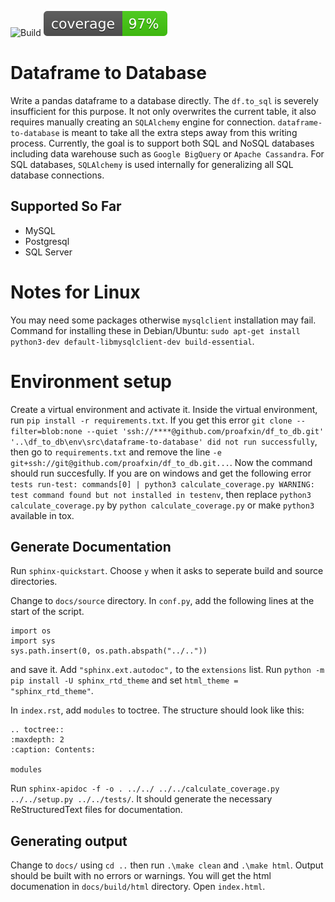 ![Build](https://github.com/proafxin/df_to_db/actions/workflows/build.yml/badge.svg)
![codecov](https://github.com/proafxin/df_to_db/blob/develop/coverage.svg)

# Dataframe to Database

Write a pandas dataframe to a database directly. The `df.to_sql` is severely insufficient for this purpose. It not only overwrites the current table, it also requires manually creating an `SQLAlchemy` engine for connection. `dataframe-to-database` is meant to take all the extra steps away from this writing process. Currently, the goal is to support both SQL and NoSQL databases including data warehouse such as `Google BigQuery` or `Apache Cassandra`. For SQL databases, `SQLAlchemy` is used internally for generalizing all SQL database connections.

## Supported So Far
* MySQL
* Postgresql
* SQL Server


# Notes for Linux

You may need some packages otherwise `mysqlclient` installation may fail. Command for installing these in Debian/Ubuntu: `sudo apt-get install python3-dev default-libmysqlclient-dev build-essential`.


# Environment setup

Create a virtual environment and activate it. Inside the virtual environment, run `pip install -r requirements.txt`. If you get this error `git clone --filter=blob:none --quiet 'ssh://****@github.com/proafxin/df_to_db.git' '..\df_to_db\env\src\dataframe-to-database' did not run successfully`, then go to `requirements.txt` and remove the line `-e git+ssh://git@github.com/proafxin/df_to_db.git...`. Now the command should run succesfully. If you are on windows and get the following error `tests run-test: commands[0] | python3 calculate_coverage.py WARNING: test command found but not installed in testenv`, then replace `python3 calculate_coverage.py` by `python calculate_coverage.py` or make `python3` available in tox.



## Generate Documentation


Run `sphinx-quickstart`. Choose `y` when it asks to seperate build and source directories.

Change to `docs/source` directory. In `conf.py`, add the following lines at the start of the script. 

    
    import os
    import sys
    sys.path.insert(0, os.path.abspath("../.."))
    
and save it. Add `"sphinx.ext.autodoc",` to the `extensions` list. Run `python -m pip install -U sphinx_rtd_theme` and set `html_theme = "sphinx_rtd_theme"`.

In `index.rst`, add `modules` to toctree. The structure should look like this:

    
    .. toctree::
    :maxdepth: 2
    :caption: Contents:

    modules
    

Run `sphinx-apidoc -f -o . ../../ ../../calculate_coverage.py  ../../setup.py ../../tests/`. It should generate the necessary ReStructuredText files for documentation.

## Generating output
Change to `docs/` using `cd ..` then run `.\make clean` and `.\make html`. Output should be built with no errors or warnings. You will get the html documenation in `docs/build/html` directory. Open `index.html`.
